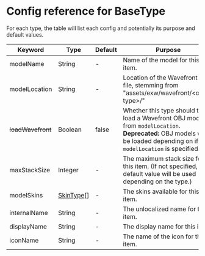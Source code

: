 # Config reference for BaseType

For each type, the table will list each config and potentially its purpose and default values.

| Keyword           | Type                      | Default | Purpose                                                                                                                                                                      |
|-------------------|---------------------------|---------|------------------------------------------------------------------------------------------------------------------------------------------------------------------------------|
| modelName         | String                    | -       | Name of the model for this item.                                                                                                                                             |
| modelLocation     | String                    | -       | Location of the Wavefront OBJ file, stemming from "assets/exw/wavefront/\<object type>/"                                                                                     |
| ~~loadWavefront~~ | Boolean                   | false   | Whether this type should try to load a Wavefront OBJ model from `modelLocation`.<br/>**Deprecated:** OBJ models will be loaded depending on if `modelLocation` is specified. |
| maxStackSize      | Integer                   | -       | The maximum stack size for this item. (If not specified, a default value will be used depending on the type.)                                                                |
| modelSkins        | [SkinType](SkinType.md)[] | -       | The skins available for this item.                                                                                                                                           |
| internalName      | String                    | -       | The unlocalized name for this item.                                                                                                                                          |
| displayName       | String                    | -       | The display name for this item.                                                                                                                                              |
| iconName          | String                    | -       | The name of the icon for this item.                                                                                                                                          |